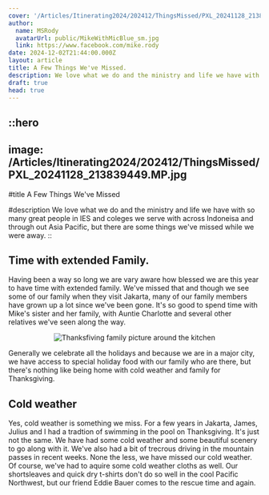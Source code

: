```yaml
---
cover: '/Articles/Itinerating2024/202412/ThingsMissed/PXL_20241128_213839449.MP.jpg'
author:
  name: MSRody
  avatarUrl: public/MikeWithMicBlue_sm.jpg
  link: https://www.facebook.com/mike.rody
date: 2024-12-02T21:44:00.000Z
layout: article
title: A Few Things We've Missed.
description: We love what we do and the ministry and life we have with so many great people in IES and coleges we serve with across Indoneisa and through out Asia Pacific, but there are some things we've missed while we were away.
draft: true
head: true
---
```


::hero
---
image: /Articles/Itinerating2024/202412/ThingsMissed/PXL_20241128_213839449.MP.jpg
---
#title
A Few Things We've Missed

#description
We love what we do and the ministry and life we have with so many great people in IES and coleges we serve with across Indoneisa and through out Asia Pacific, but there are some things we've missed while we were away. 
::

## Time with extended Family.

Having been a way so long we are vary aware how blessed we are this year to have time with extended family.  We've missed that and though we see some of our family when they visit Jakarta, many of our family members have grown up a lot since we've been gone.  It's so good to spend time with Mike's sister and her family, with Auntie Charlotte and several other relatives we've seen along the way.

<center> 

![Thanksfiving family picture around the kitchen](public\Articles\Itinerating2024\202412\ThingsMissed\PXL_20241129_011504537.MP.jpg) 

</center>

Generally we celebrate all the holidays and because we are in a major city, we have access to special holiday food with our family who are there, but there's nothing like being home with cold weather and family for Thanksgiving.

## Cold weather

Yes, cold weather is something we miss.  For a few years in Jakarta, James, Julius and I had a tradtion of swimming in the pool on Thanksgiving.  It's just not the same. We have had some cold weather and some beautiful scenery to go along with it.  We've also had a bit of trecrous driving in the mountain passes in recent weeks.  None the less, we have missed our cold weather.  Of course, we've had to aquire some cold weather cloths as well. Our shortsleaves and quick dry t-shirts don't do so well in the cool Pacific Northwest, but our friend Eddie Bauer comes to the rescue time and again.



